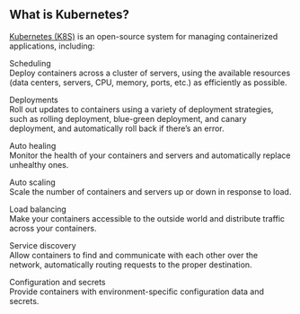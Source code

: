 ## What is Kubernetes?

[Kubernetes (K8S)](https://kubernetes.io/) is an open-source system for managing containerized applications, including:

Scheduling  
Deploy containers across a cluster of servers, using the available resources (data centers, servers, CPU, memory,
ports, etc.) as efficiently as possible.

Deployments  
Roll out updates to containers using a variety of deployment strategies, such as rolling deployment, blue-green
deployment, and canary deployment, and automatically roll back if there’s an error.

Auto healing  
Monitor the health of your containers and servers and automatically replace unhealthy ones.

Auto scaling  
Scale the number of containers and servers up or down in response to load.

Load balancing  
Make your containers accessible to the outside world and distribute traffic across your containers.

Service discovery  
Allow containers to find and communicate with each other over the network, automatically routing requests to the
proper destination.

Configuration and secrets  
Provide containers with environment-specific configuration data and secrets.



<!-- ##DOCS-SOURCER-START
{"sourcePlugin":"Service Catalog Reference","hash":"943ed880d5f062854e6b93ded4b36293"}
##DOCS-SOURCER-END -->
